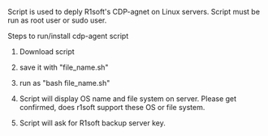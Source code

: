 Script is used to deply R1soft's CDP-agnet on Linux servers.
Script must be run as root user or sudo user.

Steps to run/install cdp-agent script

1. Download script

2. save it with "file_name.sh" 

3. run as "bash file_name.sh"

4. Script will display OS name and file system on server. Please get confirmed, does r1soft support these OS or file system. 

5. Script will ask for R1soft backup server key.

